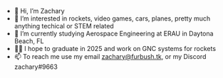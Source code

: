 - 👋 Hi, I’m Zachary
- 👀 I’m interested in rockets, video games, cars, planes, pretty much anything techical or STEM related
- 🏫 I’m currently studying Aerospace Engineering at ERAU in Daytona Beach, FL 
- 🧑‍💼 I hope to graduate in 2025 and work on GNC systems for rockets
- 📫 To reach me use my email zachary@furbush.tk, or my Discord zachary#9663
